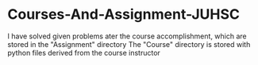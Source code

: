 # Courses-And-Assignment-JUHSC
I have solved given problems ater the course accomplishment, which are stored in the "Assignment" directory
The "Course" directory is stored with python files derived from the course instructor
